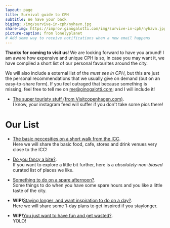 ```yaml
---
layout: page
title: Survival guide to CPH
subtitle: We have your back
bigimg: /img/survive-in-cph/nyhavn.jpg
share-img: https://improv.ginogalotti.com/img/survive-in-cph/nyhavn.jpg
picture-caption: from lonelyplanet
# Add some way to receive notifications when a new email happens 
---
```


**Thanks for coming to visit us**! We are looking forward to have you around! I am aware how expensive and unique CPH is so, in case you may want it, we have compiled a short list of our personal favourites around the city. 

We will also include a external list of the _must see in CPH_, but this are just the personal recommendations that we usually give on demand (but on an easy-to-share form). If you feel outraged that because something is missing, feel free to tell me on me@ginogalotti.com; and I will include it!

+ [The super touristy stuff (from Visitcopenhagen.com)](https://www.visitcopenhagen.com/copenhagen/sightseeing/top-30-attractions).  
  I know, your instagram feed will suffer if you don't take some pics there!

# Our List

+ [The basic neccesities on a short walk from the ICC](/survive-in-cph/nexttoicc).   
  Here we will share the basic food, cafe, stores and drink venues very close to the ICC!

+ [Do you fancy a bite?](/survive-in-cph/toeat).  
  If you want to explore a little bit further, here is a _absolutely-non-biased_ curated list of places we like.

+ [Something to do on a spare afternoon?](/survive-in-cph/spareafternoon).  
  Some things to do when you have some spare hours and you like a little taste of the city.

+ **WIP!**[Staying longer, and want inspiration to do on a day?](/survive-in-cph/spareday).  
  Here we will share some 1-day plans to get inspired if you staylonger.

+ **WIP!**[You just want to have fun and get wasted?](/survive-in-cph/toparty).  
  YOLO!
  



